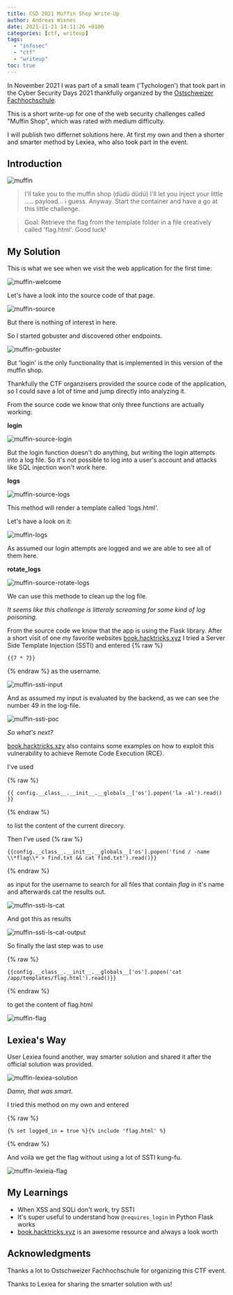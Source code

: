 ```yaml
---
title: CSD 2021 Muffin Shop Write-Up
author: Andreas Wienes
date: 2021-11-21 14:11:26 +0100
categories: [ctf, writeup]
tags: 
  - "infosec"
  - "ctf"
  - "writeup"
toc: true
---
```


In November 2021 I was part of a small team ('Tychologen') that took part in the Cyber Security Days 2021 thankfully organized by the [Ostschweizer Fachhochschule](https://www.ost.ch/).

This is a short write-up for one of the web security challenges called "Muffin Shop", which was rated with medium difficulty.

I will publish two differnet solutions here. At first my own and then a shorter and smarter method by Lexiea, who also took part in the event.


## Introduction

![muffin](/assets/img/muffin.png)

> I'll take you to the muffin shop (düdü düdü) I'll let you inject your little ..... payload... i guess. Anyway. Start the container and have a go at this little challenge. 

>Goal:
> Retrieve the flag from the template folder in a file creatively called 'flag.html'. 
Good luck!

## My Solution
This is what we see when we visit the web application for the first time:

![muffin-welcome](/assets/img/muffin-welcome.png)

Let's have a look into the source code of that page.

![muffin-source](/assets/img/muffin-source.png)

But there is nothing of interest in here.

So I started gobuster and discovered other endpoints.

![muffin-gobuster](/assets/img/muffin-gobuster.png)

But 'login' is the only functionality that is implemented in this version of the muffin shop.

Thankfully the CTF organzisers provided the source code of the application, so I could save a lot of time and jump directly into analyzing it.

From the source code we know that only three functions are actually working:

**login**

![muffin-source-login](/assets/img/muffin-source-login.png)

But the login function doesn't do anything, but writing the login attempts into a log file. So it's not possible to log into a user's account and attacks like SQL injection won't work here.

**logs**

![muffin-source-logs](/assets/img/muffin-source-logs.png)

This method will render a template called 'logs.html'.

Let's have a look on it:

![muffin-logs](/assets/img/muffin-logs.png)

As assumed our login attempts are logged and we are able to see all of them here. 

**rotate_logs**

![muffin-source-rotate-logs](/assets/img/muffin-source-rotate-logs.png)

We can use this methode to clean up the log file.

_It seems like this challenge is litteraly screaming for some kind of log poisoning._

From the source code we know that the app is using the Flask library. After a short visit of one my favorite websites [book.hacktricks.xyz](https://book.hacktricks.xyz/pentesting-web/ssti-server-side-template-injection#jinja2-python) I tried a Server Side Template Injection (SSTI) and entered 
{% raw %}
```
{{7 * 7}} 
```
{% endraw %}
as the username.

![muffin-ssti-input](/assets/img/muffin-ssti-input.png)

And as assumed my input is evaluated by the backend, as we can see the number 49 in the log-file.

![muffin-ssti-poc](/assets/img/muffin-ssti-poc.png)

_So what's next?_

[book.hacktricks.xzy](https://book.hacktricks.xyz/pentesting-web/ssti-server-side-template-injection#jinja2-python) also contains some examples on how to exploit this vulnerability to achieve Remote Code Execution (RCE).

I've used 

{% raw %}
```
{{ config.__class__.__init__.__globals__['os'].popen('la -al').read() }}
```
{% endraw %}

to list the content of the current direcory.

Then I've used
{% raw %}
```
{{config.__class__.__init__.__globals__['os'].popen('find / -name \\*flag\\* > find.txt && cat find.txt').read()}}
```
{% endraw %}

as input for the username to search for all files that contain *flag* in it's name and afterwards cat the results out.

![muffin-ssti-ls-cat](/assets/img/muffin-ssti-ls-cat.png)

And got this as results

![muffin-ssti-ls-cat-output](/assets/img/muffin-ssti-ls-cat-output.png)

So finally the last step was to use

{% raw %}
```
{{config.__class__.__init__.__globals__['os'].popen('cat /app/templates/flag.html').read()}}
```
{% endraw %}


to get the content of flag.html

![muffin-flag](/assets/img/muffin-flag.png)


## Lexiea's Way

User Lexiea found another, way smarter solution and shared it after the official solution was provided.

![muffin-lexiea-solution](/assets/img/muffin-lexiea-solution.png)

_Damn, that was smart._

I tried this method on my own and entered 

{% raw %}
```
{% set logged_in = true %}{% include 'flag.html' %}
```
{% endraw %}

And voilà we get the flag without using a lot of SSTI kung-fu.  

![muffin-lexieia-flag](/assets/img/muffin-lexieia-flag.png)


## My Learnings

- When XSS and SQLi don't work, try SSTI
- It's super useful to understand how  ```@requires_login``` in Python Flask works
- [book.hacktricks.xyz](https://book.hacktricks.xyz) is an awesome resource and always a look worth

## Acknowledgments

Thanks a lot to Ostschweizer Fachhochschule for organizing this CTF event. 

Thanks to Lexiea for sharing the smarter solution with us!
